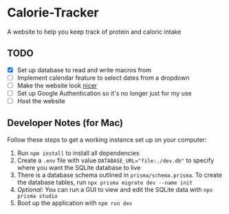 # Calorie-Tracker
A website to help you keep track of protein and caloric intake

## TODO
- [x] Set up database to read and write macros from
- [ ] Implement calendar feature to select dates from a dropdown
- [ ] Make the website look [nicer](https://www.figma.com/proto/hrmTqFjzYzY06TEzsXt5zg/Calorie-Tracker?type=design&node-id=1-2&scaling=scale-down&page-id=0%3A1&starting-point-node-id=1%3A2)
- [ ] Set up Google Authentication so it's no longer just for my use
- [ ] Host the website

## Developer Notes (for Mac)
Follow these steps to get a working instance set up on your computer:

1) Run `npm install` to install all dependencies
2) Create a `.env` file with value `DATABASE_URL="file:./dev.db"` to specify where you want the SQLite database to live
3) There is a database schema outlined in `prisma/schema.prisma`. To create the database tables, run `npx prisma migrate dev --name init`
4) *Optional*: You can run a GUI to view and edit the SQLite data with `npx prisma studio`
5) Boot up the application with `npm run dev`

